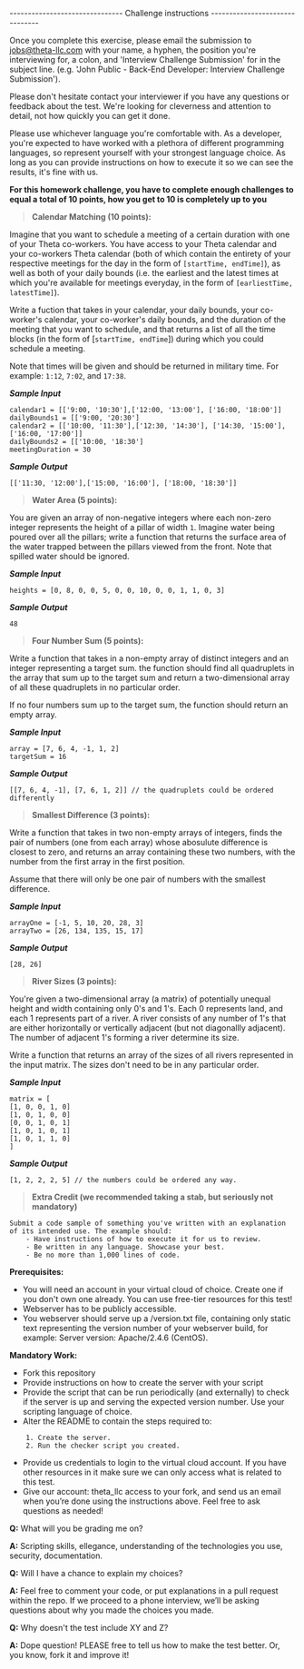 ------------------------------- Challenge instructions -------------------------------

Once you complete this exercise, please email the submission to jobs@theta-llc.com with your name, a hyphen, the position you're interviewing for, a colon, and 'Interview Challenge Submission' for in  the subject line. (e.g. 'John Public - Back-End Developer: Interview Challenge Submission').

Please don't hesitate contact your interviewer if you have any questions or feedback about the test. We're looking for cleverness and attention to detail, not how quickly you can get it done.

Please use whichever language you're comfortable with. As a developer, you're expected to have worked with a plethora of different programming languages, so represent yourself with your strongest language choice. As long as you can provide instructions on how to execute it so we can see the results, it's fine with us.

**For this homework challenge, you have to complete enough challenges to equal a total of 10 points, how you get to 10 is completely up to you**


> **Calendar Matching (10 points):** 

Imagine that you want to schedule a meeting of a certain duration with one of your Theta co-workers. You have access to your Theta calendar and your co-workers Theta calendar (both of which contain the entirety of your respective meetings for the day in the form of `[startTime, endTime]`), as well as both of your daily bounds (i.e. the earliest and the latest times at which you're available for meetings everyday, in the form of `[earliestTime, latestTime]`).

Write a fuction that takes in your calendar, your daily bounds, your co-worker's calendar, your co-worker's daily bounds, and the duration of the meeting that you want to schedule, and that returns a list of all the time blocks (in the form of [`startTime, endTime`]) during which you could schedule a meeting.

Note that times will be given and should be returned in military time. For example: `1:12`, `7:02`, and `17:38`.

***Sample Input***

```
calendar1 = [['9:00, '10:30'],['12:00, '13:00'], ['16:00, '18:00']]
dailyBounds1 = [['9:00, '20:30']
calendar2 = [['10:00, '11:30'],['12:30, '14:30'], ['14:30, '15:00'], ['16:00, '17:00']]
dailyBounds2 = [['10:00, '18:30']
meetingDuration = 30
```
***Sample Output***

`[['11:30, '12:00'],['15:00, '16:00'], ['18:00, '18:30']]`
        

> **Water Area (5 points):** 

You are given an array of non-negative integers where each non-zero integer represents the height of a pillar of width `1`. Imagine water being poured over all the pillars; write a function that returns the surface area of the water trapped between the pillars viewed from the front. Note that spilled water should be ignored.

***Sample Input***

```
heights = [0, 8, 0, 0, 5, 0, 0, 10, 0, 0, 1, 1, 0, 3]
```
***Sample Output***

`48`


> **Four Number Sum (5 points):** 

Write a function that takes in a non-empty array of distinct integers and an integer representing a target sum. the function should find all quadruplets in the array that sum up to the target sum and return a two-dimensional array of all these quadruplets in no particular order.

If no four numbers sum up to the target sum, the function should return an empty array.

***Sample Input***

```
array = [7, 6, 4, -1, 1, 2]
targetSum = 16
```
***Sample Output***

`[[7, 6, 4, -1], [7, 6, 1, 2]] // the quadruplets could be ordered differently`

> **Smallest Difference (3 points):** 

Write a function that takes in two non-empty arrays of integers, finds the pair of numbers (one from each array) whose abosulute difference is closest to zero, and returns an array containing these two numbers, with the number from the first array in the first position.

Assume that there will only be one pair of numbers with the smallest difference.

***Sample Input***

```
arrayOne = [-1, 5, 10, 20, 28, 3]
arrayTwo = [26, 134, 135, 15, 17]
```

***Sample Output***

`[28, 26]`

> **River Sizes (3 points):** 

You're given a two-dimensional array (a matrix) of potentially unequal height and width containing only 0's and 1's. Each 0 represents land, and each 1 represents part of a river. A river consists of any number of 1's that are either horizontally or vertically adjacent (but not diagonallly adjacent). The number of adjacent 1's forming a river determine its size.

Write a function that returns an array of the sizes of all rivers represented in the input matrix. The sizes don't need to be in any particular order.

***Sample Input***

```
matrix = [
[1, 0, 0, 1, 0]
[1, 0, 1, 0, 0]
[0, 0, 1, 0, 1]
[1, 0, 1, 0, 1]
[1, 0, 1, 1, 0]
]
```

***Sample Output***

`[1, 2, 2, 2, 5] // the numbers could be ordered any way.`

> **Extra Credit (we recommended taking a stab, but seriously not mandatory)** 

    Submit a code sample of something you've written with an explanation of its intended use. The example should:
        - Have instructions of how to execute it for us to review.
        - Be written in any language. Showcase your best.
        - Be no more than 1,000 lines of code.

**Prerequisites:**

- You will need an account in your virtual cloud of choice. Create one if you don't own one already. You can use free-tier resources for this test!
- Webserver has to be publicly accessible.
- You webserver should serve up a /version.txt file, containing only static text representing the version number of your webserver build, for example: Server version: Apache/2.4.6 (CentOS).

**Mandatory Work:**

- Fork this repository
- Provide instructions on how to create the server with your script
- Provide the script that can be run periodically (and externally) to check if the server is up and serving the expected version number. Use your scripting language of choice.
- Alter the README to contain the steps required to:

```
    1. Create the server.
    2. Run the checker script you created.
```

- Provide us credentials to login to the virtual cloud account. If you have other resources in it make sure we can only access what is related to this test.
- Give our account: theta_llc access to your fork, and send us an email when you’re done using the instructions above. Feel free to ask questions as needed!

**Q:** What will you be grading me on?

**A:** Scripting skills, ellegance, understanding of the technologies you use, security, documentation.


**Q:** Will I have a chance to explain my choices?

**A:** Feel free to comment your code, or put explanations in a pull request within the repo. If we proceed to a phone interview, we’ll be asking questions about why you made the choices you made.

**Q:** Why doesn't the test include XY and Z?

**A:** Dope question! PLEASE free to tell us how to make the test better. Or, you know, fork it and improve it! 